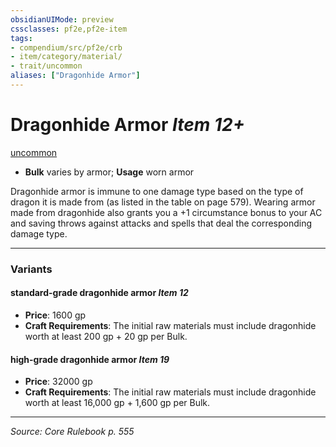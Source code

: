 ```yaml
---
obsidianUIMode: preview
cssclasses: pf2e,pf2e-item
tags:
- compendium/src/pf2e/crb
- item/category/material/
- trait/uncommon
aliases: ["Dragonhide Armor"]
---
```

# Dragonhide Armor *Item 12+*  
[uncommon](rules/traits/uncommon.md "Uncommon Rarity Trait")  

- **Bulk** varies by armor; **Usage** worn armor

Dragonhide armor is immune to one damage type based on the type of dragon it is made from (as listed in the table on page 579). Wearing armor made from dragonhide also grants you a +1 circumstance bonus to your AC and saving throws against attacks and spells that deal the corresponding damage type.

---

### Variants

#### standard-grade dragonhide armor *Item 12*

- **Price**: 1600 gp
- **Craft Requirements**: The initial raw materials must include dragonhide worth at least 200 gp + 20 gp per Bulk.

#### high-grade dragonhide armor *Item 19*

- **Price**: 32000 gp
- **Craft Requirements**: The initial raw materials must include dragonhide worth at least 16,000 gp + 1,600 gp per Bulk.

---
*Source: Core Rulebook p. 555*